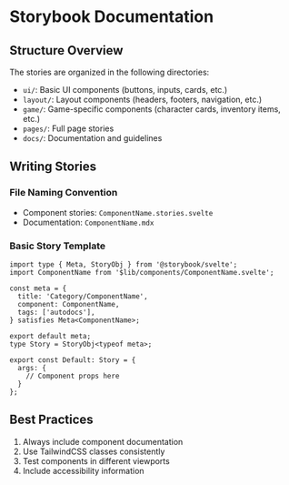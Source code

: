 # Storybook Documentation

## Structure Overview

The stories are organized in the following directories:

- `ui/`: Basic UI components (buttons, inputs, cards, etc.)
- `layout/`: Layout components (headers, footers, navigation, etc.)
- `game/`: Game-specific components (character cards, inventory items, etc.)
- `pages/`: Full page stories
- `docs/`: Documentation and guidelines

## Writing Stories

### File Naming Convention
- Component stories: `ComponentName.stories.svelte`
- Documentation: `ComponentName.mdx`

### Basic Story Template
```svelte
import type { Meta, StoryObj } from '@storybook/svelte';
import ComponentName from '$lib/components/ComponentName.svelte';

const meta = {
  title: 'Category/ComponentName',
  component: ComponentName,
  tags: ['autodocs'],
} satisfies Meta<ComponentName>;

export default meta;
type Story = StoryObj<typeof meta>;

export const Default: Story = {
  args: {
    // Component props here
  }
};
```

## Best Practices
1. Always include component documentation
2. Use TailwindCSS classes consistently
3. Test components in different viewports
4. Include accessibility information

